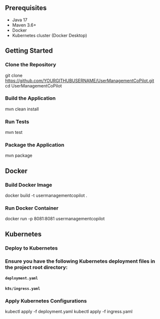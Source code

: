 ## Prerequisites

- Java 17
- Maven 3.6+
- Docker
- Kubernetes cluster (Docker Desktop)

## Getting Started

### Clone the Repository
git clone https://github.com/YOURGITHUBUSERNAME/UserManagementCoPilot.git 
cd UserManagementCoPilot

### Build the Application
mvn clean install

### Run Tests
mvn test

### Package the Application
mvn package

## Docker
### Build Docker Image
docker build -t usermanagementcopilot .


### Run Docker Container
docker run -p 8081:8081 usermanagementcopilot

## Kubernetes
### Deploy to Kubernetes
### Ensure you have the following Kubernetes deployment files in the project root directory:
#### `deployment.yaml`
#### `k8s/ingress.yaml`


### Apply Kubernetes Configurations

kubectl apply -f deployment.yaml 
kubectl apply -f ingress.yaml
